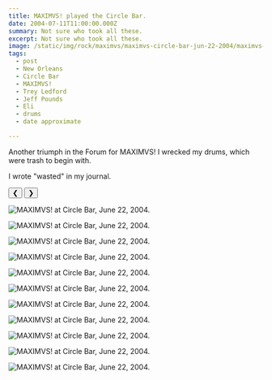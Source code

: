 ```yaml
---
title: MAXIMVS! played the Circle Bar.
date: 2004-07-11T11:00:00.000Z
summary: Not sure who took all these.
excerpt: Not sure who took all these.
image: /static/img/rock/maximvs/maximvs-circle-bar-jun-22-2004/maximvs-allthree-jun-22-2004.jpg
tags:
  - post 
  - New Orleans
  - Circle Bar
  - MAXIMVS!
  - Trey Ledford
  - Jeff Pounds
  - Eli 
  - drums
  - date approximate

---
```


Another triumph in the Forum for MAXIMVS! I wrecked my drums, which were trash to begin with.

I wrote "wasted" in my journal.

<div id="viewport">
    <button id="buttonPrevious">&#10094;</button>
    <button id="buttonNext">&#10095;</button>

![MAXIMVS! at Circle Bar, June 22, 2004.](/static/img/rock/maximvs/maximvs-circle-bar-jul-11-2006/maximvs-csbhoursign-jun-22-2004.jpg "MAXIMVS! at Circle Bar, June 22, 2004.")

![MAXIMVS! at Circle Bar, June 22, 2004.](/static/img/rock/maximvs/maximvs-circle-bar-jul-11-2006/maximvs-allthree-jun-22-2004.jpg "MAXIMVS! at Circle Bar, June 22, 2004.")

![MAXIMVS! at Circle Bar, June 22, 2004.](/static/img/rock/maximvs/maximvs-circle-bar-jul-11-2006/maximvs-andruntre-jun-22-2004.jpg "MAXIMVS! at Circle Bar, June 22, 2004.")

![MAXIMVS! at Circle Bar, June 22, 2004.](/static/img/rock/maximvs/maximvs-circle-bar-jul-11-2006/maximvs-armpit-jun-22-2004.jpg "MAXIMVS! at Circle Bar, June 22, 2004.")

![MAXIMVS! at Circle Bar, June 22, 2004.](/static/img/rock/maximvs/maximvs-circle-bar-jul-11-2006/maximvs-cash-jun-22-2004.jpg "MAXIMVS! at Circle Bar, June 22, 2004.")

![MAXIMVS! at Circle Bar, June 22, 2004.](/static/img/rock/maximvs/maximvs-circle-bar-jul-11-2006/maximvs-dandt-jun-22-2004.jpg "MAXIMVS! at Circle Bar, June 22, 2004.")

![MAXIMVS! at Circle Bar, June 22, 2004.](/static/img/rock/maximvs/maximvs-circle-bar-jul-11-2006/maximvs-elinme-jun-22-2004.jpg "MAXIMVS! at Circle Bar, June 22, 2004.")

![MAXIMVS! at Circle Bar, June 22, 2004.](/static/img/rock/maximvs/aximvs-circle-bar-jul-11-2006/maximvs-jeffvert500-jun-22-2004.jpg "MAXIMVS! at Circle Bar, June 22, 2004.")

![MAXIMVS! at Circle Bar, June 22, 2004.](/static/img/rock/maximvs/maximvs-circle-bar-jul-11-2006/maximvs-maximvsclavnjeff-jun-22-2004.jpg "MAXIMVS! at Circle Bar, June 22, 2004.")

![MAXIMVS! at Circle Bar, June 22, 2004.](/static/img/rock/maximvs/maximvs-circle-bar-jul-11-2006/maximvs-pickanoser-jun-22-2004.jpg "MAXIMVS! at Circle Bar, June 22, 2004.")

![MAXIMVS! at Circle Bar, June 22, 2004.](/static/img/rock/maximvs/maximvs-circle-bar-jul-11-2006/maximvs-truckintro-jun-22-2004.jpg "MAXIMVS! at Circle Bar, June 22, 2004.")

</div>
<div id="caption"></div>

